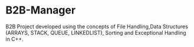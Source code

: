 # B2B-Manager
B2B Project developed using the concepts of File Handling,Data Structures (ARRAYS, STACK, QUEUE, LINKEDLIST), Sorting and Exceptional Handling in C++.
